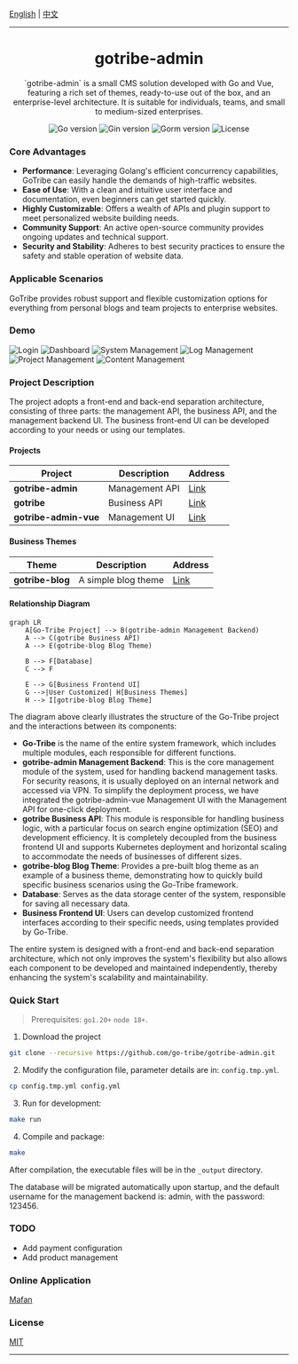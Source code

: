 [English](README.md) | [中文](README_CN.md)

---
<h1 align="center">gotribe-admin</h1>

<div align="center">
`gotribe-admin` is a small CMS solution developed with Go and Vue, featuring a rich set of themes, ready-to-use out of the box, and an enterprise-level architecture. It is suitable for individuals, teams, and small to medium-sized enterprises.
<p align="center">
<img src="https://img.shields.io/github/go-mod/go-version/go-tribe/gotribe-admin" alt="Go version"/>
<img src="https://img.shields.io/badge/Gin-1.9.1-brightgreen" alt="Gin version"/>
<img src="https://img.shields.io/badge/Gorm-1.25.8-brightgreen" alt="Gorm version"/>
<img src="https://img.shields.io/github/license/go-tribe/gotribe-admin" alt="License"/>
</p>
</div>

### Core Advantages

- **Performance**: Leveraging Golang's efficient concurrency capabilities, GoTribe can easily handle the demands of high-traffic websites.
- **Ease of Use**: With a clean and intuitive user interface and documentation, even beginners can get started quickly.
- **Highly Customizable**: Offers a wealth of APIs and plugin support to meet personalized website building needs.
- **Community Support**: An active open-source community provides ongoing updates and technical support.
- **Security and Stability**: Adheres to best security practices to ensure the safety and stable operation of website data.

### Applicable Scenarios

GoTribe provides robust support and flexible customization options for everything from personal blogs and team projects to enterprise websites.

### Demo

![Login](https://github.com/Go-Tribe/gotribe-admin/blob/main/docs/images/login.png)
![Dashboard](https://github.com/Go-Tribe/gotribe-admin/blob/main/docs/images/index.png)
![System Management](https://github.com/Go-Tribe/gotribe-admin/blob/main/docs/images/system.png)
![Log Management](https://github.com/Go-Tribe/gotribe-admin/blob/main/docs/images/log.png)
![Project Management](https://github.com/Go-Tribe/gotribe-admin/blob/main/docs/images/project.png)
![Content Management](https://github.com/Go-Tribe/gotribe-admin/blob/main/docs/images/content.png)

### Project Description

The project adopts a front-end and back-end separation architecture, consisting of three parts: the management API, the business API, and the management backend UI. The business front-end UI can be developed according to your needs or using our templates.

#### Projects

| Project              | Description  | Address                             |
|----------------------|--------------|--------------------------------------|
| **gotribe-admin**    | Management API| [Link](https://github.com/go-tribe/gotribe-admin.git) |
| **gotribe**          | Business API | [Link](https://github.com/go-tribe/gotribe.git)     |
| **gotribe-admin-vue**| Management UI | [Link](https://github.com/go-tribe/gotribe-admin-vue.git) |

#### Business Themes

| Theme             | Description    | Address                                      |
|-------------------|----------------|----------------------------------------------|
| **gotribe-blog**  | A simple blog theme | [Link](https://github.com/go-tribe/gotribe-blog.git) |

#### Relationship Diagram

```mermaid
graph LR
    A[Go-Tribe Project] --> B(gotribe-admin Management Backend)
    A --> C(gotribe Business API)
    A --> E(gotribe-blog Blog Theme)

    B --> F[Database]
    C --> F

    E --> G[Business Frontend UI]
    G -->|User Customized| H[Business Themes]
    H --> I[gotribe-blog Blog Theme]
```

The diagram above clearly illustrates the structure of the Go-Tribe project and the interactions between its components:

- **Go-Tribe** is the name of the entire system framework, which includes multiple modules, each responsible for different functions.
- **gotribe-admin Management Backend**: This is the core management module of the system, used for handling backend management tasks. For security reasons, it is usually deployed on an internal network and accessed via VPN. To simplify the deployment process, we have integrated the gotribe-admin-vue Management UI with the Management API for one-click deployment.
- **gotribe Business API**: This module is responsible for handling business logic, with a particular focus on search engine optimization (SEO) and development efficiency. It is completely decoupled from the business frontend UI and supports Kubernetes deployment and horizontal scaling to accommodate the needs of businesses of different sizes.
- **gotribe-blog Blog Theme**: Provides a pre-built blog theme as an example of a business theme, demonstrating how to quickly build specific business scenarios using the Go-Tribe framework.
- **Database**: Serves as the data storage center of the system, responsible for saving all necessary data.
- **Business Frontend UI**: Users can develop customized frontend interfaces according to their specific needs, using templates provided by Go-Tribe.

The entire system is designed with a front-end and back-end separation architecture, which not only improves the system's flexibility but also allows each component to be developed and maintained independently, thereby enhancing the system's scalability and maintainability.

### Quick Start

> Prerequisites: `go1.20+` `node 18+`.

1. Download the project

```bash
git clone --recursive https://github.com/go-tribe/gotribe-admin.git
```
2. Modify the configuration file, parameter details are in: `config.tmp.yml`.

```bash
cp config.tmp.yml config.yml
```
3. Run for development:

```bash
make run
```
4. Compile and package:

```bash
make
```
After compilation, the executable files will be in the `_output` directory.

The database will be migrated automatically upon startup, and the default username for the management backend is: admin, with the password: 123456.

### TODO

- Add payment configuration
- Add product management

### Online Application

[Mafan](https://www.dengmengmian.com)

### License

[MIT](https://choosealicense.com/licenses/mit/)

---

